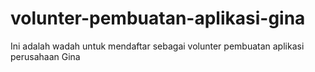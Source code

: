 # volunter-pembuatan-aplikasi-gina
Ini adalah wadah untuk mendaftar sebagai volunter pembuatan aplikasi perusahaan Gina

